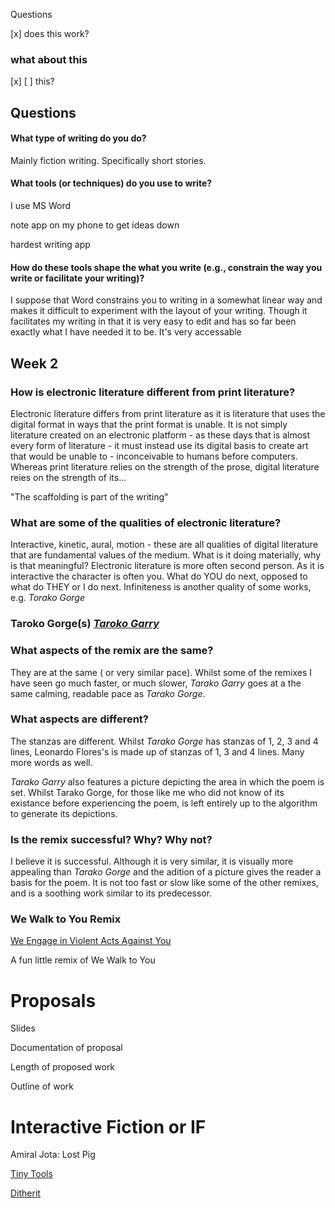 
Questions

[x] does this work?

### what about this

[x] [ ] this?

## Questions

#### What type of writing do you do?

Mainly fiction writing. Specifically short stories.

#### What tools (or techniques) do you use to write?

I use MS Word 

note app on my phone to get ideas down

hardest writing app


#### How do these tools shape the what you write (e.g., constrain the way you write or facilitate your writing)?



I suppose that Word constrains you to writing in a somewhat linear way and makes it difficult to experiment with the layout of your writing. Though it facilitates my writing in that it is very easy to edit and has so far been exactly what I have needed it to be. It's very accessable 

## Week 2



### How is electronic literature different from print literature?

Electronic literature differs from print literature as it is literature that uses the digital format in ways that the print format is unable. It is not simply literature created on an electronic platform -  as these days that is almost every form of literature - it must instead use its digital basis to create art that would be unable to - inconceivable to humans before computers. Whereas print literature relies on the strength of the prose, digital literature reies on the strength of its...

"The scaffolding is part of the writing"


### What are some of the qualities of electronic literature?

Interactive, kinetic, aural, motion - these are all qualities of digital literature that are fundamental values of the medium.  What is it doing materially, why is that meaningful? Electronic literature is more often second person. As it is interactive the character is often you. What do YOU do next, opposed to what do THEY or I do next. Infiniteness is another quality of some works, e.g. *Torako Gorge*

### Taroko Gorge(s) [*Taroko Garry*](https://nickm.com/taroko_gorge/taroko_gary/)

### What aspects of the remix are the same?
They are at the same ( or very similar pace). Whilst some of the remixes I have seen go much faster, or much slower, *Tarako Garry* goes at a the same calming, readable pace as *Tarako Gorge*.


### What aspects are different?
The stanzas are different. Whilst *Tarako Gorge* has stanzas of 1, 2, 3 and 4 lines, Leonardo Flores's is made up of stanzas of 1, 3 and 4 lines. Many more words as well.

*Tarako Garry* also features a picture depicting the area in which the poem is set. Whilst Tarako Gorge, for those like me who did not know of its existance before experiencing the poem, is left entirely up to the algorithm to generate its depictions.

### Is the remix successful? Why? Why not?

I believe it is successful. Although it is very similar, it is visually more appealing than *Tarako Gorge* and the adition of a picture gives the reader a basis for the poem. It is not too fast or slow like some of the other remixes, and is a soothing work similar to its predecessor. 

### We Walk to You Remix

[We Engage in Violent Acts Against You](https://aquatic-flame-balmoral.glitch.me)

A fun little remix of We Walk to You

# Proposals
Slides

Documentation of proposal

Length of proposed work

Outline of work

# Interactive Fiction or IF

Amiral Jota: Lost Pig

[Tiny Tools](https://tinytools.directory/)

[Ditherit](https://ditherit.com/)
